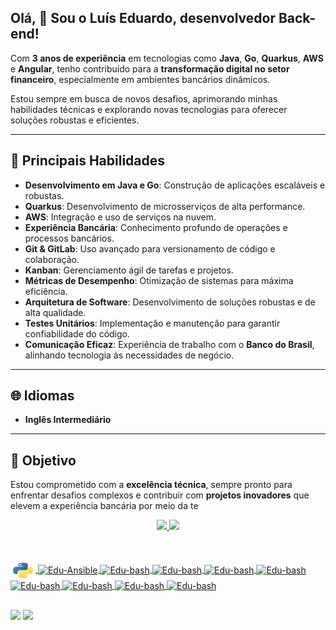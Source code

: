 ## Olá, 👋 Sou o Luís Eduardo, desenvolvedor Back-end!

Com **3 anos de experiência** em tecnologias como **Java**, **Go**, **Quarkus**, **AWS** e **Angular**, tenho contribuído para a **transformação digital no setor financeiro**, especialmente em ambientes bancários dinâmicos. 

Estou sempre em busca de novos desafios, aprimorando minhas habilidades técnicas e explorando novas tecnologias para oferecer soluções robustas e eficientes.

---

## 🚀 Principais Habilidades
- **Desenvolvimento em Java e Go**: Construção de aplicações escaláveis e robustas.
- **Quarkus**: Desenvolvimento de microsserviços de alta performance.
- **AWS**: Integração e uso de serviços na nuvem.
- **Experiência Bancária**: Conhecimento profundo de operações e processos bancários.
- **Git & GitLab**: Uso avançado para versionamento de código e colaboração.
- **Kanban**: Gerenciamento ágil de tarefas e projetos.
- **Métricas de Desempenho**: Otimização de sistemas para máxima eficiência.
- **Arquitetura de Software**: Desenvolvimento de soluções robustas e de alta qualidade.
- **Testes Unitários**: Implementação e manutenção para garantir confiabilidade do código.
- **Comunicação Eficaz**: Experiência de trabalho com o **Banco do Brasil**, alinhando tecnologia às necessidades de negócio.

---

## 🌐 Idiomas
- **Inglês Intermediário**

---

## 🎯 Objetivo
Estou comprometido com a **excelência técnica**, sempre pronto para enfrentar desafios complexos e contribuir com **projetos inovadores** que elevem a experiência bancária por meio da te

<div align="center">
  <a href="https://github.com/TCLxEdu17">
  <img height="180em" src="https://github-readme-stats.vercel.app/api?username=TCLxEdu17&show_icons=true&theme=clean&include_all_commits=true&count_private=true"/>
  <img height="180em" src="https://github-readme-stats.vercel.app/api/top-langs/?username=TCLxEdu17&layout=compact&langs_count=7&theme=clean"/>
</div>

## 
<div style="display: inline_block"><br>
  
  <img align="center" alt="Rafa-Python" height="30" width="40" src="https://raw.githubusercontent.com/devicons/devicon/master/icons/python/python-original.svg">
  <img align="center" alt="Edu-Ansible" height="30" width="40" src="https://cdn.jsdelivr.net/gh/devicons/devicon/icons/ansible/ansible-original.svg" />
  <img align="center" alt="Edu-bash" height="30" width="40" src="https://cdn.jsdelivr.net/gh/devicons/devicon/icons/bash/bash-original.svg" />
  <img align="center" alt="Edu-bash" height="30" width="40" src="https://cdn.jsdelivr.net/gh/devicons/devicon/icons/docker/docker-plain-wordmark.svg" />
  <img align="center" alt="Edu-bash" height="30" width="40" src="https://cdn.jsdelivr.net/gh/devicons/devicon/icons/java/java-original-wordmark.svg" />
  <img align="center" alt="Edu-bash" height="30" width="40" src="https://cdn.jsdelivr.net/gh/devicons/devicon/icons/jenkins/jenkins-plain.svg" />
  <img align="center" alt="Edu-bash" height="30" width="40" src="https://cdn.jsdelivr.net/gh/devicons/devicon/icons/mysql/mysql-original-wordmark.svg" />
  <img align="center" alt="Edu-bash" height="30" width="40" src="https://cdn.jsdelivr.net/gh/devicons/devicon/icons/pandas/pandas-original-wordmark.svg" />
  <img align="center" alt="Edu-bash" height="30" width="40" src="https://cdn.jsdelivr.net/gh/devicons/devicon/icons/spring/spring-plain-wordmark.svg" />
  <img align="center" alt="Edu-bash" height="30" width="40" src="https://cdn.jsdelivr.net/gh/devicons/devicon/icons/amazonwebservices/amazonwebservices-original-wordmark.svg" />
                                  
</div>
  
  ##
<div> 
  <a href = "mailto:designs.eduardog@gmail.com"><img src="https://img.shields.io/badge/-Gmail-%23333?style=for-the-badge&logo=gmail&logoColor=white" target="_blank"></a>
  <a href="https://www.linkedin.com/in/luiseduardo193" target="_blank"><img src="https://img.shields.io/badge/-LinkedIn-%230077B5?style=for-the-badge&logo=linkedin&logoColor=white" target="_blank"></a> 
</div>
